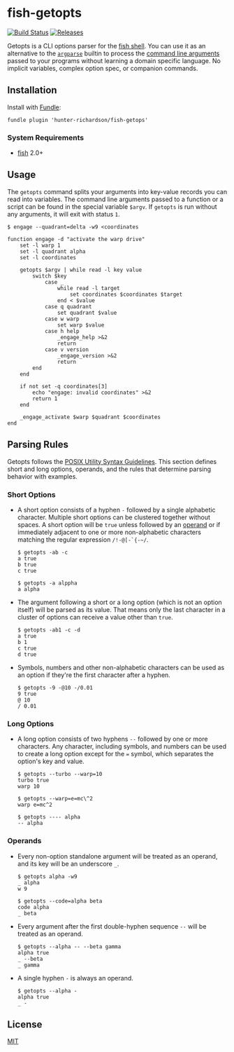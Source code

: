 # fish-getopts

[![Build Status](https://img.shields.io/travis/jorgebucaran/fish-getopts.svg)](https://travis-ci.org/jorgebucaran/fish-getopts)
[![Releases](https://img.shields.io/github/release/jorgebucaran/fish-getopts.svg?label=latest)](https://github.com/jorgebucaran/fish-getopts/releases)

Getopts is a CLI options parser for the <a href="https://fishshell.com" title="friendly interactive shell">fish shell</a>. You can use it as an alternative to the [`argparse`](https://fishshell.com/docs/current/commands.html#argparse) builtin to process the [command line arguments](https://en.wikipedia.org/wiki/Command-line_interface#Arguments) passed to your programs without learning a domain specific language. No implicit variables, complex option spec, or companion commands.

## Installation

Install with [Fundle](https://github.com/danhper/fundle):

```
fundle plugin 'hunter-richardson/fish-getops'
```

### System Requirements

- [fish](https://github.com/fishshell) 2.0+

## Usage

The `getopts` command splits your arguments into key-value records you can read into variables. The command line arguments passed to a function or a script can be found in the special variable `$argv`. If `getopts` is run without any arguments, it will exit with status `1`.

```fish
$ engage --quadrant=delta -w9 <coordinates
```

```fish
function engage -d "activate the warp drive"
    set -l warp 1
    set -l quadrant alpha
    set -l coordinates

    getopts $argv | while read -l key value
        switch $key
            case _
                while read -l target
                    set coordinates $coordinates $target
                end < $value
            case q quadrant
                set quadrant $value
            case w warp
                set warp $value
            case h help
                _engage_help >&2
                return
            case v version
                _engage_version >&2
                return
        end
    end

    if not set -q coordinates[3]
        echo "engage: invalid coordinates" >&2
        return 1
    end

    _engage_activate $warp $quadrant $coordinates
end
```

## Parsing Rules

Getopts follows the [POSIX Utility Syntax Guidelines](http://pubs.opengroup.org/onlinepubs/9699919799/basedefs/V1_chap12.html#tag_12_02). This section defines short and long options, operands, and the rules that determine parsing behavior with examples.

### Short Options

- A short option consists of a hyphen `-` followed by a single alphabetic character. Multiple short options can be clustered together without spaces. A short option will be `true` unless followed by an [operand](#operand) or if immediately adjacent to one or more non-alphabetic characters matching the regular expression <code>/!-@[-`{-~/</code>.

  ```console
  $ getopts -ab -c
  a true
  b true
  c true
  ```

  ```console
  $ getopts -a alppha
  a alpha
  ```

- The argument following a short or a long option (which is not an option itself) will be parsed as its value. That means only the last character in a cluster of options can receive a value other than `true`.

  ```console
  $ getopts -ab1 -c -d
  a true
  b 1
  c true
  d true
  ```

- Symbols, numbers and other non-alphabetic characters can be used as an option if they're the first character after a hyphen.

  ```console
  $ getopts -9 -@10 -/0.01
  9 true
  @ 10
  / 0.01
  ```

### Long Options

- A long option consists of two hyphens `--` followed by one or more characters. Any character, including symbols, and numbers can be used to create a long option except for the `=` symbol, which separates the option's key and value.

  ```console
  $ getopts --turbo --warp=10
  turbo true
  warp 10
  ```

  ```console
  $ getopts --warp=e=mc\^2
  warp e=mc^2
  ```

  ```console
  $ getopts ---- alpha
  -- alpha
  ```

### Operands

- Every non-option standalone argument will be treated as an operand, and its key will be an underscore `_`.

  ```console
  $ getopts alpha -w9
  _ alpha
  w 9
  ```

  ```console
  $ getopts --code=alpha beta
  code alpha
  _ beta
  ```

- Every argument after the first double-hyphen sequence `--` will be treated as an operand.

  ```console
  $ getopts --alpha -- --beta gamma
  alpha true
  _ --beta
  _ gamma
  ```

* A single hyphen `-` is always an operand.

  ```console
  $ getopts --alpha -
  alpha true
  _ -
  ```

## License

[MIT](LICENSE.md)
